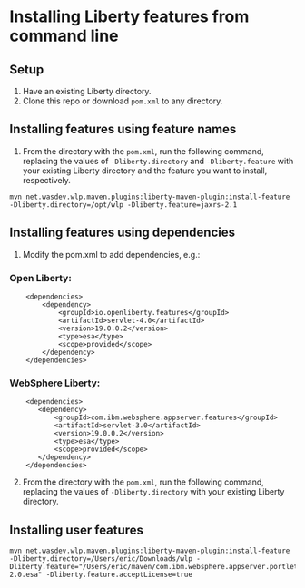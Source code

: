 # Installing Liberty features from command line

## Setup
1. Have an existing Liberty directory.
1. Clone this repo or download `pom.xml` to any directory.

## Installing features using feature names
1. From the directory with the `pom.xml`, run the following command, replacing the values of `-Dliberty.directory` and `-Dliberty.feature` with your existing Liberty directory and the feature you want to install, respectively.
```
mvn net.wasdev.wlp.maven.plugins:liberty-maven-plugin:install-feature -Dliberty.directory=/opt/wlp -Dliberty.feature=jaxrs-2.1
```

## Installing features using dependencies
1. Modify the pom.xml to add dependencies, e.g.:
### Open Liberty:
```
    <dependencies>
        <dependency>
            <groupId>io.openliberty.features</groupId>
            <artifactId>servlet-4.0</artifactId>
            <version>19.0.0.2</version>
            <type>esa</type>
            <scope>provided</scope>
        </dependency>   
    </dependencies>
```
### WebSphere Liberty:
``` 
    <dependencies>
       <dependency>
           <groupId>com.ibm.websphere.appserver.features</groupId>
           <artifactId>servlet-3.0</artifactId>
           <version>19.0.0.2</version>
           <type>esa</type>
           <scope>provided</scope>
       </dependency>
    </dependencies>
```
2. From the directory with the `pom.xml`, run the following command, replacing the values of `-Dliberty.directory` with your existing Liberty directory.

## Installing user features
```
mvn net.wasdev.wlp.maven.plugins:liberty-maven-plugin:install-feature -Dliberty.directory=/Users/eric/Downloads/wlp -Dliberty.feature="/Users/eric/maven/com.ibm.websphere.appserver.portlet-2.0.esa" -Dliberty.feature.acceptLicense=true
```
